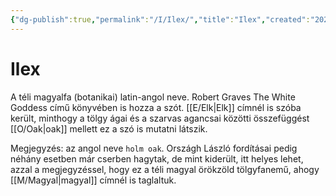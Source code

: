 ```yaml
---
{"dg-publish":true,"permalink":"/I/Ilex/","title":"Ilex","created":"2023-11-14T03:23","updated":"2024-10-25T21:56"}
---
```



# Ilex

A téli magyalfa (botanikai) latin-angol neve. Robert Graves The White Goddess című könyvében is hozza a szót. [[E/Elk\|Elk]] címnél is szóba került, minthogy a tölgy ágai és a szarvas agancsai közötti összefüggést [[O/Oak\|oak]] mellett ez a szó is mutatni látszik.  

Megjegyzés: az angol neve `holm oak`. Országh László fordításai pedig néhány esetben már cserben hagytak, de mint kiderült, itt helyes lehet, azzal a megjegyzéssel, hogy ez a téli magyal örökzöld tölgyfanemű, ahogy [[M/Magyal\|magyal]] címnél is taglaltuk.  